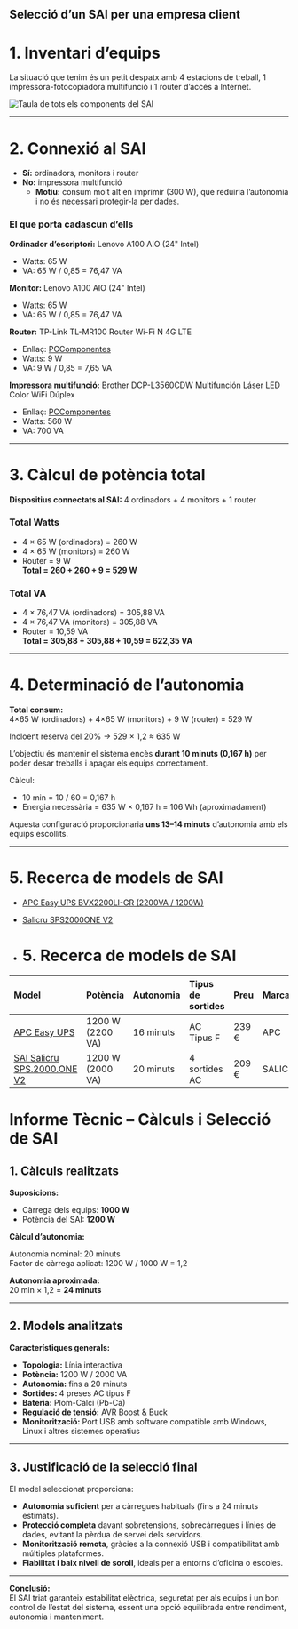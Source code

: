 ## Selecció d’un SAI per una empresa client

# 1. Inventari d’equips

La situació que tenim és un petit despatx amb 4 estacions de treball, 1 impressora-fotocopiadora multifunció i 1 router d’accés a Internet.

![Taula de tots els components del SAI](img/.png)


---

# 2. Connexió al SAI

- **Sí:** ordinadors, monitors i router  
- **No:** impressora multifunció  
  - **Motiu:** consum molt alt en imprimir (300 W), que reduiria l’autonomia i no és necessari protegir-la per dades.

### El que porta cadascun d’ells

**Ordinador d’escriptori:** Lenovo A100 AIO (24" Intel)  
- Watts: 65 W  
- VA: 65 W / 0,85 = 76,47 VA  

**Monitor:** Lenovo A100 AIO (24" Intel)  
- Watts: 65 W  
- VA: 65 W / 0,85 = 76,47 VA  

**Router:** TP-Link TL-MR100 Router Wi-Fi N 4G LTE  
- Enllaç: [PCComponentes](https://www.pccomponentes.com/tp-link-tl-mr100-router-wi-fi-n-4g-lte)  
- Watts: 9 W  
- VA: 9 W / 0,85 = 7,65 VA  

**Impressora multifunció:** Brother DCP-L3560CDW Multifunción Láser LED Color WiFi Dúplex  
- Enllaç: [PCComponentes](https://www.pccomponentes.com/brother-dcp-l3560cdw-multifuncion-laser-led-color-wifi-duplex)  
- Watts: 560 W  
- VA: 700 VA  

---

# 3. Càlcul de potència total

**Dispositius connectats al SAI:** 4 ordinadors + 4 monitors + 1 router  

### Total Watts
- 4 × 65 W (ordinadors) = 260 W  
- 4 × 65 W (monitors) = 260 W  
- Router = 9 W  
**Total = 260 + 260 + 9 = 529 W**

### Total VA
- 4 × 76,47 VA (ordinadors) = 305,88 VA  
- 4 × 76,47 VA (monitors) = 305,88 VA  
- Router = 10,59 VA  
**Total = 305,88 + 305,88 + 10,59 = 622,35 VA**

---

# 4. Determinació de l’autonomia

**Total consum:**  
4×65 W (ordinadors) + 4×65 W (monitors) + 9 W (router) = 529 W  

Incloent reserva del 20% → 529 × 1,2 ≈ 635 W  

L’objectiu és mantenir el sistema encès **durant 10 minuts (0,167 h)** per poder desar treballs i apagar els equips correctament.

Càlcul:
- 10 min = 10 / 60 = 0,167 h  
- Energia necessària = 635 W × 0,167 h = 106 Wh (aproximadament)  

Aquesta configuració proporcionaria **uns 13–14 minuts** d’autonomia amb els equips escollits.

---

# 5. Recerca de models de SAI

- [APC Easy UPS BVX2200LI-GR (2200VA / 1200W)](https://www.pccomponentes.com/apc-easy-ups-bvx2200li-gr-sai-2200va-1200w)  
- [Salicru SPS2000ONE V2](https://www.pccomponentes.com/salicru-sps2000one-v2)

- # 5. Recerca de models de SAI

| Model | Potència | Autonomia | Tipus de sortides | Preu | Marca |
|:------|:----------|:-----------|:------------------|:------|:------|
| [APC Easy UPS](https://www.pccomponentes.com/apc-easy-ups-bvx2200li-gr-sai-2200va-1200w) | 1200 W (2200 VA) | 16 minuts | AC Tipus F | 239 € | APC |
| [SAI Salicru SPS.2000.ONE V2](https://www.pccomponentes.com/salicru-sps2000one-v2) | 1200 W (2000 VA) | 20 minuts | 4 sortides AC | 209 € | SALICRU |

# Informe Tècnic – Càlculs i Selecció de SAI

## 1. Càlculs realitzats

**Suposicions:**
- Càrrega dels equips: **1000 W**  
- Potència del SAI: **1200 W**

**Càlcul d’autonomia:**

Autonomia nominal: 20 minuts  
Factor de càrrega aplicat: 1200 W / 1000 W = 1,2  

**Autonomia aproximada:**  
20 min × 1,2 = **24 minuts**

---

## 2. Models analitzats

**Característiques generals:**
- **Topologia:** Línia interactiva  
- **Potència:** 1200 W / 2000 VA  
- **Autonomia:** fins a 20 minuts  
- **Sortides:** 4 preses AC tipus F  
- **Bateria:** Plom-Calci (Pb-Ca)  
- **Regulació de tensió:** AVR Boost & Buck  
- **Monitorització:** Port USB amb software compatible amb Windows, Linux i altres sistemes operatius  

---

## 3. Justificació de la selecció final

El model seleccionat proporciona:
- **Autonomia suficient** per a càrregues habituals (fins a 24 minuts estimats).  
- **Protecció completa** davant sobretensions, sobrecàrregues i línies de dades, evitant la pèrdua de servei dels servidors.  
- **Monitorització remota**, gràcies a la connexió USB i compatibilitat amb múltiples plataformes.  
- **Fiabilitat i baix nivell de soroll**, ideals per a entorns d’oficina o escoles.

---

**Conclusió:**  
El SAI triat garanteix estabilitat elèctrica, seguretat per als equips i un bon control de l’estat del sistema, essent una opció equilibrada entre rendiment, autonomia i manteniment.

